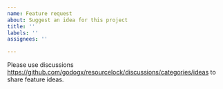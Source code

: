 ```yaml
---
name: Feature request
about: Suggest an idea for this project
title: ''
labels: ''
assignees: ''

---
```


Please use discussions https://github.com/godogx/resourcelock/discussions/categories/ideas to share feature ideas.

